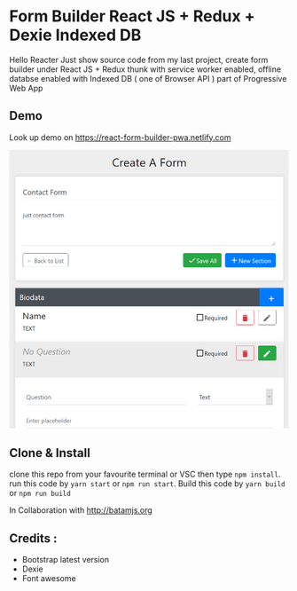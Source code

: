 # Form Builder React JS + Redux + Dexie Indexed DB
Hello Reacter
Just show source code from my last project, create form builder under React JS + Redux thunk with service worker enabled, offline databse enabled with Indexed DB ( one of Browser API ) part of Progressive Web App


## Demo

Look up demo on https://react-form-builder-pwa.netlify.com

![Image of Screenshot](https://github.com/agilworld/reactjs-redux-form-builder-indexedDB-dexie/raw/master/screenshot.png)

## Clone & Install

clone this repo from your favourite terminal or VSC then type `npm install`. run this code by `yarn start` or `npm run start`. Build this code by `yarn build` or `npm run build`



In Collaboration with http://batamjs.org

## Credits :

- Bootstrap latest version
- Dexie
- Font awesome
